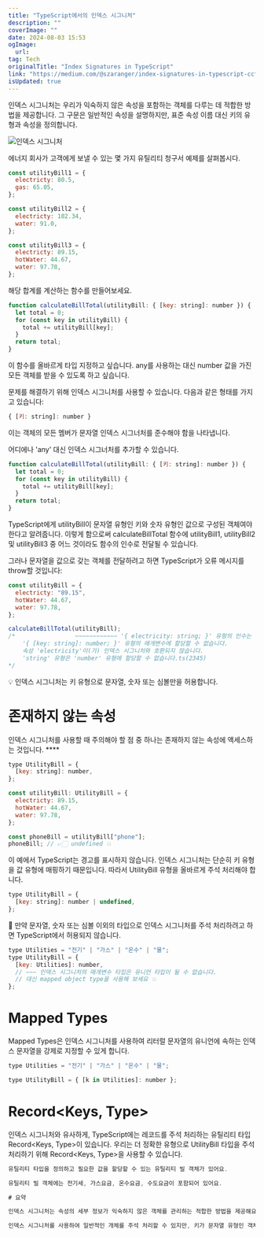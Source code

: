 ```yaml
---
title: "TypeScript에서의 인덱스 시그니처"
description: ""
coverImage: ""
date: 2024-08-03 15:53
ogImage: 
  url: 
tag: Tech
originalTitle: "Index Signatures in TypeScript"
link: "https://medium.com/@szaranger/index-signatures-in-typescript-ccfffc097913"
isUpdated: true
---
```






인덱스 시그니처는 우리가 익숙하지 않은 속성을 포함하는 객체를 다루는 데 적합한 방법을 제공합니다. 그 구문은 일반적인 속성을 설명하지만, 표준 속성 이름 대신 키의 유형과 속성을 정의합니다.

![인덱스 시그니처](/assets/img/IndexSignaturesinTypeScript_0.png)

에너지 회사가 고객에게 보낼 수 있는 몇 가지 유틸리티 청구서 예제를 살펴봅시다.

```js
const utilityBill1 = {
  electricty: 80.5,
  gas: 65.05,
};

const utilityBill2 = {
  electricty: 102.34,
  water: 91.0,
};

const utilityBill3 = {
  electricty: 89.15,
  hotWater: 44.67,
  water: 97.78,
};
```

<div class="content-ad"></div>

해당 합계를 계산하는 함수를 만들어보세요.

```js
function calculateBillTotal(utilityBill: { [key: string]: number }) {
  let total = 0;
  for (const key in utilityBill) {
    total += utilityBill[key];
  }
  return total;
}
```

이 함수를 올바르게 타입 지정하고 싶습니다. any를 사용하는 대신 number 값을 가진 모든 객체를 받을 수 있도록 하고 싶습니다.

문제를 해결하기 위해 인덱스 시그니처를 사용할 수 있습니다. 다음과 같은 형태를 가지고 있습니다:

<div class="content-ad"></div>

```js
{ [키: string]: number }
```

이는 객체의 모든 멤버가 문자열 인덱스 시그너처를 준수해야 함을 나타냅니다.

어디에나 'any' 대신 인덱스 시그너처를 추가할 수 있습니다.

```js
function calculateBillTotal(utilityBill: { [키: string]: number }) {
  let total = 0;
  for (const key in utilityBill) {
    total += utilityBill[key];
  }
  return total;
}
```

<div class="content-ad"></div>

TypeScript에게 utilityBill이 문자열 유형인 키와 숫자 유형인 값으로 구성된 객체여야 한다고 알려줍니다. 이렇게 함으로써 calculateBillTotal 함수에 utilityBill1, utilityBill2 및 utilityBill3 중 어느 것이라도 함수의 인수로 전달될 수 있습니다.

그러나 문자열을 값으로 갖는 객체를 전달하려고 하면 TypeScript가 오류 메시지를 throw할 것입니다:

```js
const utilityBill = {
  electricty: "89.15",
  hotWater: 44.67,
  water: 97.78,
};

calculateBillTotal(utilityBill);
/*                 ~~~~~~~~~~~~ '{ electricity: string; }' 유형의 인수는 
    '{ [key: string]: number; }' 유형의 매개변수에 할당할 수 없습니다.
    속성 'electricity'이(가) 인덱스 시그니처와 호환되지 않습니다.
    'string' 유형은 'number' 유형에 할당할 수 없습니다.ts(2345)
*/
```

💡 인덱스 시그니처는 키 유형으로 문자열, 숫자 또는 심볼만을 허용합니다.

<div class="content-ad"></div>

# 존재하지 않는 속성

인덱스 시그니처를 사용할 때 주의해야 할 점 중 하나는 존재하지 않는 속성에 액세스하는 것입니다. \*\*\*\*

```js
type UtilityBill = {
  [key: string]: number,
};

const utilityBill: UtilityBill = {
  electricty: 89.15,
  hotWater: 44.67,
  water: 97.78,
};

const phoneBill = utilityBill["phone"];
phoneBill; // 👉🏻 undefined 💥
```

이 예에서 TypeScript는 경고를 표시하지 않습니다. 인덱스 시그니처는 단순히 키 유형을 값 유형에 매핑하기 때문입니다. 따라서 UtilityBill 유형을 올바르게 주석 처리해야 합니다.

<div class="content-ad"></div>

```js
type UtilityBill = {
  [key: string]: number | undefined,
};
```

🚨 만약 문자열, 숫자 또는 심볼 이외의 타입으로 인덱스 시그니처를 주석 처리하려고 하면 TypeScript에서 허용되지 않습니다.

```js
type Utilities = "전기" | "가스" | "온수" | "물";
type UtilityBill = {
  [key: Utilities]: number,
  // ~~~ 인덱스 시그니처의 매개변수 타입은 유니언 타입이 될 수 없습니다.
  // 대신 mapped object type을 사용해 보세요 💥
};
```

# Mapped Types

<div class="content-ad"></div>

Mapped Types은 인덱스 시그니처를 사용하여 리터럴 문자열의 유니언에 속하는 인덱스 문자열을 강제로 지정할 수 있게 합니다.

```js
type Utilities = "전기" | "가스" | "온수" | "물";

type UtilityBill = { [k in Utilities]: number };
```

# Record<Keys, Type>

인덱스 시그니처와 유사하게, TypeScript에는 레코드를 주석 처리하는 유틸리티 타입 Record<Keys, Type>이 있습니다. 우리는 더 정확한 유형으로 UtilityBill 타입을 주석 처리하기 위해 Record<Keys, Type>을 사용할 수 있습니다.

<div class="content-ad"></div>

```js
유틸리티 타입을 정의하고 필요한 값을 할당할 수 있는 유틸리티 빌 객체가 있어요.

유틸리티 빌 객체에는 전기세, 가스요금, 온수요금, 수도요금이 포함되어 있어요.

# 요약

인덱스 시그니처는 속성의 세부 정보가 익숙하지 않은 객체를 관리하는 적합한 방법을 제공해요. 문법은 일반 속성을 설명하지만 일반적인 속성 이름을 작성하는 대신 키의 유형과 속성을 정의해요.

인덱스 시그니처를 사용하여 일반적인 개체를 주석 처리할 수 있지만, 키가 문자열 유형인 객체를 주석 처리하는 경우 Mapped Types 또는 Record`Keys, Type` 유틸리티 타입을 사용하여 키로 사용된 문자열 리터럴의 유니언을 포함하는 객체를 주석 처리할 수 있어요.
```
